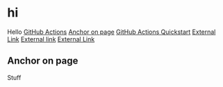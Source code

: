 # hi

Hello [GitHub Actions](/actions/index.md)
[Anchor on page](#anchor-on-page)
[GitHub Actions Quickstart](actions/quickstart.md)
[External Link](https://git-scm.com/)
[External link](http://example.com)
[External Link](mailto:email@example.com)

## Anchor on page

Stuff
